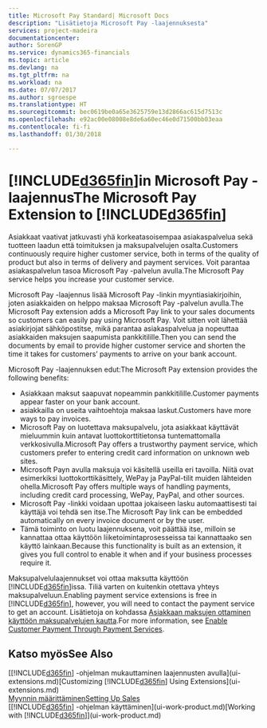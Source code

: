 ```yaml
---
title: Microsoft Pay Standard| Microsoft Docs
description: "Lisätietoja Microsoft Pay -laajennuksesta"
services: project-madeira
documentationcenter: 
author: SorenGP
ms.service: dynamics365-financials
ms.topic: article
ms.devlang: na
ms.tgt_pltfrm: na
ms.workload: na
ms.date: 07/07/2017
ms.author: sgroespe
ms.translationtype: HT
ms.sourcegitcommit: bec0619be0a65e3625759e13d2866ac615d7513c
ms.openlocfilehash: e92ac00e08008e8de6a60ec46e0d71500bb03eaa
ms.contentlocale: fi-fi
ms.lasthandoff: 01/30/2018

---
```

# <a name="the-microsoft-pay-extension-to-included365finincludesd365finlongmdmd"></a><span data-ttu-id="9aed0-103">[!INCLUDE[d365fin](includes/d365fin_long_md.md)]in Microsoft Pay -laajennus</span><span class="sxs-lookup"><span data-stu-id="9aed0-103">The Microsoft Pay Extension to [!INCLUDE[d365fin](includes/d365fin_long_md.md)]</span></span>
<span data-ttu-id="9aed0-104">Asiakkaat vaativat jatkuvasti yhä korkeatasoisempaa asiakaspalvelua sekä tuotteen laadun että toimituksen ja maksupalvelujen osalta.</span><span class="sxs-lookup"><span data-stu-id="9aed0-104">Customers continuously require higher customer service, both in terms of the quality of product but also in terms of delivery and payment services.</span></span> <span data-ttu-id="9aed0-105">Voit parantaa asiakaspalvelun tasoa Microsoft Pay -palvelun avulla.</span><span class="sxs-lookup"><span data-stu-id="9aed0-105">The Microsoft Pay service helps you increase your customer service.</span></span>

<span data-ttu-id="9aed0-106">Microsoft Pay -laajennus lisää Microsoft Pay -linkin myyntiasiakirjoihin, joten asiakkaiden on helppo maksaa Microsoft Pay -palvelun avulla.</span><span class="sxs-lookup"><span data-stu-id="9aed0-106">The Microsoft Pay extension adds a Microsoft Pay link to your sales documents so customers can easily pay using Microsoft Pay.</span></span> <span data-ttu-id="9aed0-107">Voit sitten voit lähettää asiakirjojat sähköpostitse, mikä parantaa asiakaspalvelua ja nopeuttaa asiakkaiden maksujen saapumista pankkitilille.</span><span class="sxs-lookup"><span data-stu-id="9aed0-107">Then you can send the documents by email to provide higher customer service and shorten the time it takes for customers’ payments to arrive on your bank account.</span></span>

<span data-ttu-id="9aed0-108">Microsoft Pay -laajennuksen edut:</span><span class="sxs-lookup"><span data-stu-id="9aed0-108">The Microsoft Pay extension provides the following benefits:</span></span>
- <span data-ttu-id="9aed0-109">Asiakkaan maksut saapuvat nopeammin pankkitilille.</span><span class="sxs-lookup"><span data-stu-id="9aed0-109">Customer payments appear faster on your bank account.</span></span>
- <span data-ttu-id="9aed0-110">asiakkailla on useita vaihtoehtoja maksaa laskut.</span><span class="sxs-lookup"><span data-stu-id="9aed0-110">Customers have more ways to pay invoices.</span></span>
- <span data-ttu-id="9aed0-111">Microsoft Pay on luotettava maksupalvelu, jota asiakkaat käyttävät mieluummin kuin antavat luottokorttitietonsa tuntemattomalla verkkosivulla.</span><span class="sxs-lookup"><span data-stu-id="9aed0-111">Microsoft Pay offers a trustworthy payment service, which customers prefer to entering credit card information on unknown web sites.</span></span>
- <span data-ttu-id="9aed0-112">Microsoft Payn avulla maksuja voi käsitellä useilla eri tavoilla. Niitä ovat esimerkiksi luottokorttikäsittely, WePay ja PayPal-tilit muiden lähteiden ohella.</span><span class="sxs-lookup"><span data-stu-id="9aed0-112">Microsoft Pay offers multiple ways of handling payments, including credit card processing, WePay, PayPal, and other sources.</span></span>
- <span data-ttu-id="9aed0-113">Microsoft Pay -linkki voidaan upottaa jokaiseen lasku automaattisesti tai käyttäjä voi tehdä sen itse.</span><span class="sxs-lookup"><span data-stu-id="9aed0-113">The Microsoft Pay link can be embedded automatically on every invoice document or by the user.</span></span>
- <span data-ttu-id="9aed0-114">Tämä toiminto on luotu laajennuksena, voit päättää itse, milloin se kannattaa ottaa käyttöön liiketoimintaprosesseissa tai kannattaako sen käyttö lainkaan.</span><span class="sxs-lookup"><span data-stu-id="9aed0-114">Because this functionality is built as an extension, it gives you full control to enable it when and if your business processes require it.</span></span>

<span data-ttu-id="9aed0-115">Maksupalvelulaajennukset voi ottaa maksutta käyttöön [!INCLUDE[d365fin](includes/d365fin_md.md)]issa. Tiliä varten on kuitenkin otettava yhteys maksupalveluun.</span><span class="sxs-lookup"><span data-stu-id="9aed0-115">Enabling payment service extensions is free in [!INCLUDE[d365fin](includes/d365fin_md.md)], however, you will need to contact the payment service to get an account.</span></span> <span data-ttu-id="9aed0-116">Lisätietoja on kohdassa [Asiakkaan maksujen ottaminen käyttöön maksupalvelujen kautta](sales-how-enable-payment-service-extensions.md).</span><span class="sxs-lookup"><span data-stu-id="9aed0-116">For more information, see [Enable Customer Payment Through Payment Services](sales-how-enable-payment-service-extensions.md).</span></span>

## <a name="see-also"></a><span data-ttu-id="9aed0-117">Katso myös</span><span class="sxs-lookup"><span data-stu-id="9aed0-117">See Also</span></span>
<span data-ttu-id="9aed0-118">[[!INCLUDE[d365fin](includes/d365fin_md.md)] -ohjelman mukauttaminen laajennusten avulla](ui-extensions.md)</span><span class="sxs-lookup"><span data-stu-id="9aed0-118">[Customizing [!INCLUDE[d365fin](includes/d365fin_md.md)] Using Extensions](ui-extensions.md)</span></span>  
[<span data-ttu-id="9aed0-119">Myynnin määrittäminen</span><span class="sxs-lookup"><span data-stu-id="9aed0-119">Setting Up Sales</span></span>](sales-setup-sales.md)  
<span data-ttu-id="9aed0-120">[[!INCLUDE[d365fin](includes/d365fin_md.md)] -ohjelman käyttäminen](ui-work-product.md)</span><span class="sxs-lookup"><span data-stu-id="9aed0-120">[Working with [!INCLUDE[d365fin](includes/d365fin_md.md)]](ui-work-product.md)</span></span>

